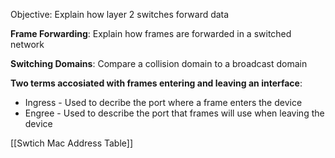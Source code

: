 Objective: Explain how layer 2 switches forward data

**Frame Forwarding**: Explain how frames are forwarded in a switched network

**Switching Domains**: Compare a collision domain to a broadcast domain

**Two terms accosiated with frames entering and leaving an interface**:
- Ingress - Used to decribe the port where a frame enters the device
- Engree - Used to describe the port that frames will use when leaving the device

[[Swtich Mac Address Table]]
